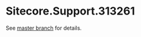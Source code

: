 # Sitecore.Support.313261

See [master branch](https://github.com/sitecoresupport/Sitecore.Support.313261) for details.